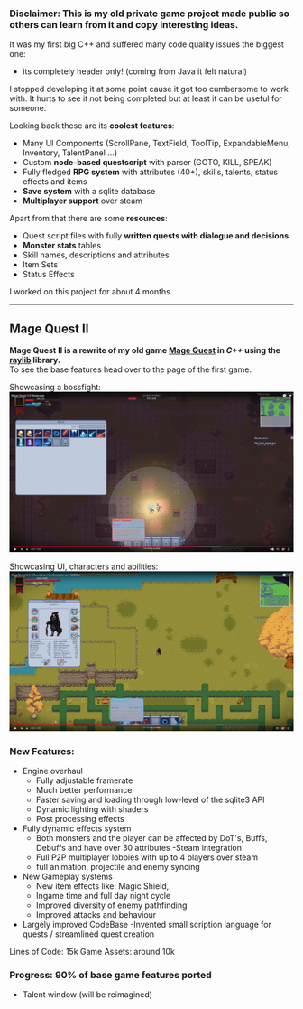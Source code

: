### Disclaimer: This is my old private game project made public so others can learn from it and copy interesting ideas.

It was my first big C++ and suffered many code quality issues the biggest one:

- its completely header only! (coming from Java it felt natural)

I stopped developing it at some point cause it got too cumbersome to work with.
It hurts to see it not being completed but at least it can be useful for someone.

Looking back these are its **coolest features**:

- Many UI Components (ScrollPane, TextField, ToolTip, ExpandableMenu, Inventory, TalentPanel ...)
- Custom **node-based questscript** with parser (GOTO, KILL, SPEAK)
- Fully fledged **RPG system** with attributes (40+), skills, talents, status effects and items
- **Save system** with a sqlite database
- **Multiplayer support** over steam

Apart from that there are some **resources**:
- Quest script files with fully **written quests with dialogue and decisions**
- **Monster stats** tables
- Skill names, descriptions and attributes
- Item Sets
- Status Effects

I worked on this project for about 4 months

---

## Mage Quest II

**Mage Quest II is a rewrite of my old game [Mage Quest](https://github.com/gk646/MageQuestFX) in _*C++*_ using
the [raylib](https://github.com/raysan5/raylib) library.**  
To see the base features head over to the page of the first game.

Showcasing a bossfight:  
[![IMAGE ALT TEXT](src/bossFight.png)](https://youtu.be/6yjuaGRPW6k?feature=shared)

Showcasing UI, characters and abilities:  
[![IMAGE ALT TEXT](src/img.png)](https://youtu.be/1S3ASF9-2Wc?feature=shared)

### New Features:

- Engine overhaul
    - Fully adjustable framerate
    - Much better performance
    - Faster saving and loading through low-level of the sqlite3 API
    - Dynamic lighting with shaders
    - Post processing effects
- Fully dynamic effects system
    - Both monsters and the player can be affected by DoT's, Buffs, Debuffs and have over 30 attributes
      -Steam integration
    - Full P2P multiplayer lobbies with up to 4 players over steam
    - full animation, projectile and enemy syncing
- New Gameplay systems
    - New item effects like: Magic Shield,
    - Ingame time and full day night cycle
    - Improved diversity of enemy pathfinding
    - Improved attacks and behaviour
- Largely improved CodeBase
  -Invented small scription language for quests / streamlined quest creation

Lines of Code: 15k
Game Assets: around 10k

### Progress: 90% of base game features ported

- Talent window (will be reimagined)